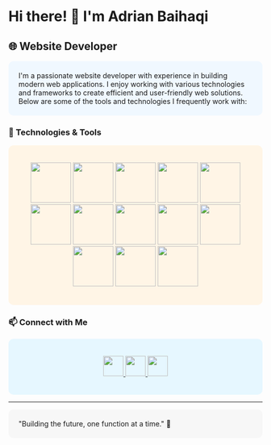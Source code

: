 # Hi there! 👋 I'm Adrian Baihaqi

## 🌐 Website Developer

<div style="background-color: #f0f8ff; padding: 20px; border-radius: 10px;">
  I'm a passionate website developer with experience in building modern web applications. I enjoy working with various technologies and frameworks to create efficient and user-friendly web solutions. Below are some of the tools and technologies I frequently work with:
</div>

### 🚀 Technologies & Tools

<div style="background-color: #fff5e6; padding: 20px; border-radius: 10px;">
  <p align="center">
    <img src="https://img.shields.io/badge/mysql-4479A1.svg?style=for-the-badge&logo=mysql&logoColor=white" height="80"/>
    <img src="https://img.shields.io/badge/django-%23092E20.svg?style=for-the-badge&logo=django&logoColor=white" height="80">
    <img src="https://img.shields.io/badge/express.js-%23404d59.svg?style=for-the-badge&logo=express&logoColor=%2361DAFB" height="80">
    <img src="https://img.shields.io/badge/node.js-6DA55F?style=for-the-badge&logo=node.js&logoColor=white" height="80">
    <img src="https://img.shields.io/badge/NetBeansIDE-1B6AC6.svg?style=for-the-badge&logo=apache-netbeans-ide&logoColor=white" height="80">
    <img src="https://img.shields.io/badge/Visual%20Studio%20Code-0078d7.svg?style=for-the-badge&logo=visual-studio-code&logoColor=white" height="80">
    <img src="https://img.shields.io/badge/html5-%23E34F26.svg?style=for-the-badge&logo=html5&logoColor=white" height="80">
    <img src="https://img.shields.io/badge/java-%23ED8B00.svg?style=for-the-badge&logo=openjdk&logoColor=white" height="80">
    <img src="https://img.shields.io/badge/javascript-%23323330.svg?style=for-the-badge&logo=javascript&logoColor=%23F7DF1E" height="80">
    <img src="https://img.shields.io/badge/python-3670A0?style=for-the-badge&logo=python&logoColor=ffdd54" height="80">
    <img src="https://img.shields.io/badge/php-%23777BB4.svg?style=for-the-badge&logo=php&logoColor=white" height="80">
    <img src="https://img.shields.io/badge/Windows-0078D6?style=for-the-badge&logo=windows&logoColor=white" height="80">
    <img src="https://img.shields.io/badge/Insomnia-black?style=for-the-badge&logo=insomnia&logoColor=5849BE" height="80">
  </p>
</div>

### 📫 Connect with Me

<div style="background-color: #e6f7ff; padding: 20px; border-radius: 10px;">
  <p align="center">
    <a href="https://www.linkedin.com/in/adrianbaihaqi/" target="_blank">
      <img src="https://img.shields.io/badge/LinkedIn-%230077B5.svg?style=for-the-badge&logo=linkedin&logoColor=white" height="40">
    </a>
    <a href="https://www.instagram.com/adrian_portofolio/" target="_blank">
      <img src="https://img.shields.io/badge/Instagram-E4405F?style=for-the-badge&logo=instagram&logoColor=white" height="40">
    </a>
    <a href="https://krncw5936.github.io/porto2/" target="_blank">
      <img src="https://img.shields.io/badge/Website-%2312100E.svg?style=for-the-badge&logo=web&logoColor=white" height="40">
    </a>
  </p>
</div>

---

<div style="background-color: #f7f7f7; padding: 20px; border-radius: 10px;">
  "Building the future, one function at a time." 🌟
</div>
